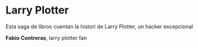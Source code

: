 # Larry Plotter
Esta saga de libros cuentan la histori de Larry 
Plotter, un hacker excepcional


**Fabio Contreras**, larry plotter fan

